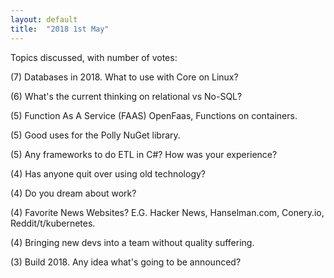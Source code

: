 ```yaml
---
layout: default
title:  "2018 1st May"
---
```


Topics discussed, with number of votes:

(7) Databases in 2018. What to use with Core on Linux?

(6) What's the current thinking on relational vs No-SQL?

(5) Function As A Service (FAAS) OpenFaas, Functions on containers.

(5) Good uses for the Polly NuGet library.

(5) Any frameworks to do ETL in C#? How was your experience?

(4) Has anyone quit over using old technology?

(4) Do you dream about work?

(4) Favorite News Websites? E.G. Hacker News, Hanselman.com, Conery.io, Reddit/t/kubernetes.

(4) Bringing new devs into a team without quality suffering.

(3) Build 2018. Any idea what's going to be announced?
